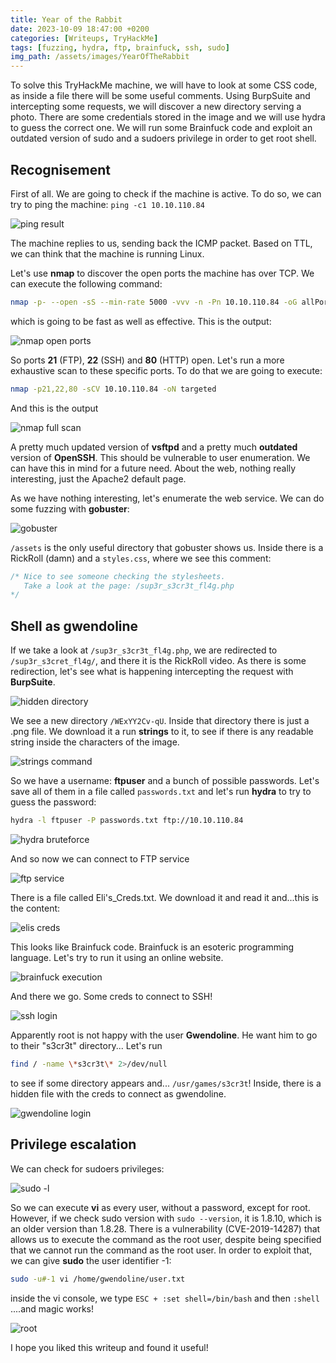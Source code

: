 ```yaml
---
title: Year of the Rabbit
date: 2023-10-09 18:47:00 +0200
categories: [Writeups, TryHackMe]
tags: [fuzzing, hydra, ftp, brainfuck, ssh, sudo]
img_path: /assets/images/YearOfTheRabbit
---
```



To solve this TryHackMe machine, we will have to look at some CSS code, as inside a file there will be some useful comments. Using BurpSuite and intercepting some requests, we will discover a new directory serving a photo. There are some credentials stored in the image and we will use hydra to guess the correct one. We will run some Brainfuck code and exploit an outdated version of sudo and a sudoers privilege in order to get root shell.

## Recognisement

First of all. We are going to check if the machine is active. To do so, we can try to ping the machine: `ping -c1 10.10.110.84`

![ping result](ping.png)

The machine replies to us, sending back the ICMP packet. Based on TTL, we can think that the machine is running Linux. 

Let's use **nmap** to discover the open ports the machine has over TCP. We can execute the following command:

```bash
nmap -p- --open -sS --min-rate 5000 -vvv -n -Pn 10.10.110.84 -oG allPorts
```
which is going to be fast as well as effective. This is the output:

![nmap open ports](nmap-open-ports.png)

So ports **21** (FTP), **22** (SSH) and **80** (HTTP) open. Let's run a more exhaustive scan to these specific ports. To do that we are going to execute:

```bash
nmap -p21,22,80 -sCV 10.10.110.84 -oN targeted
```

And this is the output

![nmap full scan](nmap-full-scan.png)

A pretty much updated version of **vsftpd** and a pretty much **outdated** version of **OpenSSH**. This should be vulnerable to user enumeration. We can have this in mind for a future need. About the web, nothing really interesting, just the Apache2 default page.

As we have nothing interesting, let's enumerate the web service. We can do some fuzzing with **gobuster**:

![gobuster](gobuster.png)

`/assets` is the only useful directory that gobuster shows us. Inside there is a RickRoll (damn) and a `styles.css`, where we see this comment:

```css
/* Nice to see someone checking the stylesheets.
   Take a look at the page: /sup3r_s3cr3t_fl4g.php
*/
```

## Shell as gwendoline

If we take a look at `/sup3r_s3cr3t_fl4g.php`, we are redirected to `/sup3r_s3cret_fl4g/`, and there it is the RickRoll video. As there is some redirection, let's see what is happening intercepting the request with **BurpSuite**. 

![hidden directory](hidden-dir.png)

We see a new directory `/WExYY2Cv-qU`. Inside that directory there is just a .png file. We download it a run **strings** to it, to see if there is any readable string inside the characters of the image.

![strings command](strings.png)

So we have a username: **ftpuser** and a bunch of possible passwords. Let's save all of them in a file called `passwords.txt` and let's run **hydra** to try to guess the password:

```bash
hydra -l ftpuser -P passwords.txt ftp://10.10.110.84
```

![hydra bruteforce](hydra-ftp.png)

And so now we can connect to FTP service

![ftp service](ftp.png)

There is a file called Eli's_Creds.txt. We download it and read it and...this is the content:

![elis creds](elis-creds.png)

This looks like Brainfuck code. Brainfuck is an esoteric programming language. Let's try to run it using an online website. 

![brainfuck execution](brainfuck.png)

And there we go. Some creds to connect to SSH!

![ssh login](ssh-login.png)

Apparently root is not happy with the user **Gwendoline**. He want him to go to their "s3cr3t" directory... Let's run 

```bash
find / -name \*s3cr3t\* 2>/dev/null
```

to see if some directory appears and... `/usr/games/s3cr3t`! Inside, there is a hidden file with the creds to connect as gwendoline.

![gwendoline login](gwendoline.png)

## Privilege escalation

We can check for sudoers privileges:

![sudo -l](sudol.png)

So we can execute **vi** as every user, without a password, except for root. However, if we check sudo version with `sudo --version`, it is  1.8.10, which is an older version than 1.8.28. There is a vulnerability (CVE-2019-14287) that allows us to execute the command as the root user, despite being specified that we cannot run the command as the root user. In order to exploit that, we can give **sudo** the user identifier -1:

```bash
sudo -u#-1 vi /home/gwendoline/user.txt
```

inside the vi console, we type `ESC + :set shell=/bin/bash` and then `:shell` ....and magic works!

![root](root.png)

I hope you liked this writeup and found it useful!

